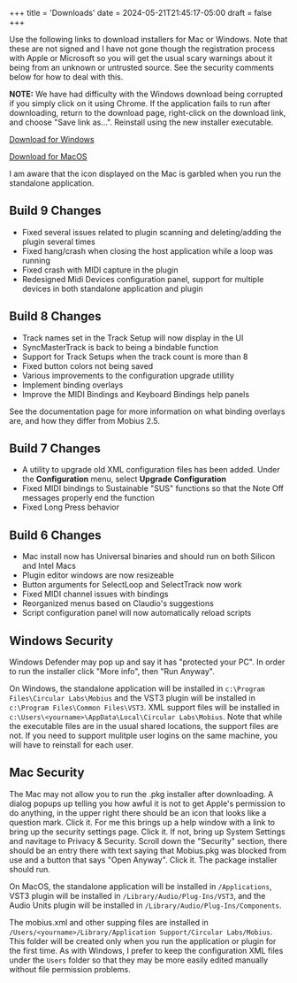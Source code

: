 +++
title = 'Downloads'
date = 2024-05-21T21:45:17-05:00
draft = false
+++

Use the following links to download installers for Mac or Windows.  Note that these are not signed and I have not gone though the registration process with Apple or Microsoft so you will get the usual scary warnings about it being from an unknown or untrusted source.  See the security comments below for how to deal with this.

**NOTE:** We have had difficulty with the Windows download being corrupted if you simply click on it using Chrome.  If the application fails to run after downloading, return to the download page, right-click on the download link, and choose "Save link as...".   Reinstall using the new installer executable.

[Download for Windows](https://www.hairycrazyants.com/MobiusSetup.exe)

[Download for MacOS](https://www.hairycrazyants.com/Mobius.pkg)

I am aware that the icon displayed on the Mac is garbled when you run the standalone application.

## Build 9 Changes

- Fixed several issues related to plugin scanning and deleting/adding the plugin several times
- Fixed hang/crash when closing the host application while a loop was running
- Fixed crash with MIDI capture in the plugin
- Redesigned Midi Devices configuration panel, support for multiple devices in both standalone application and plugin


## Build 8 Changes
- Track names set in the Track Setup will now display in the UI
- SyncMasterTrack is back to being a bindable function
- Support for Track Setups when the track count is more than 8
- Fixed button colors not being saved
- Various improvements to the configuration upgrade utillity
- Implement binding overlays
- Improve the MIDI Bindings and Keyboard Bindings help panels

See the documentation page for more information on what binding overlays are, and how they differ from Mobius 2.5.

## Build 7 Changes

- A utility to upgrade old XML configuration files has been added.  Under the **Configuration** menu, select **Upgrade Configuration**
- Fixed MIDI bindings to Sustainable "SUS" functions so that the Note Off messages properly end the function
- Fixed Long Press behavior

## Build 6 Changes

- Mac install now has Universal binaries and should run on both Silicon and Intel Macs
- Plugin editor windows are now resizeable
- Button arguments for SelectLoop and SelectTrack now work
- Fixed MIDI channel issues with bindings
- Reorganized menus based on Claudio's suggestions
- Script configuration panel will now automatically reload scripts

## Windows Security

Windows Defender may pop up and say it has "protected your PC".  In order to run the installer click "More info", then "Run Anyway".

On Windows, the standalone application will be installed in `c:\Program Files\Circular Labs\Mobius` and the VST3 plugin will be installed
in `c:\Program Files\Common Files\VST3`.   XML support files will be installed in `c:\Users\<yourname>\AppData\Local\Circular Labs\Mobius`.
Note that while the executable files are in the usual shared locations, the support files are not.  If you need to support mulitple user logins on
the same machine, you will have to reinstall for each user.

## Mac Security

The Mac may not allow you to run the .pkg installer after downloading.  A dialog popups up telling you how awful it is not to get Apple's permission to do anything, in the upper right there should be an icon that looks like a question mark.  Click it.  For me this brings up a help window with a link to bring up the security settings page.  Click it.  If not, bring up System Settings and navitage to Privacy & Security.  Scroll down the "Security" section, there should be an entry there with text saying that Mobius.pkg was blocked from use and a button that says "Open Anyway".  Click it.  The package installer should run.

On MacOS, the standalone application will be installed in `/Applications`, VST3 plugin will be installed in `/Library/Audio/Plug-Ins/VST3`, and the Audio Units plugin will be installed in `/Library/Audio/Plug-Ins/Components`.

The mobius.xml and other supping files are installed in `/Users/<yourname>/Library/Application Support/Circular Labs/Mobius`.  This folder will be created only when you run the application or plugin for the first time.  As with Windows, I prefer to keep the configuration XML files under the `Users` folder so that they may be more easily edited manually without file permission problems.





